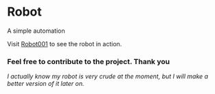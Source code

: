 # Robot
A simple automation 

Visit [Robot001](https://robot001.vercel.app/) to see the robot in action. 

### Feel free to contribute to the project. Thank you

*I actually know my robot is very crude at the moment, but I will make a better version of it later on.*
